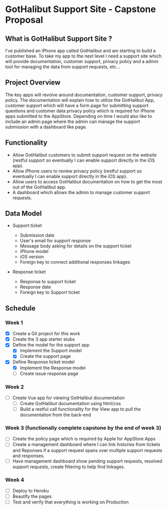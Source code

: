 # GotHalibut Support Site - Capstone Proposal

## What is GotHalibut Support Site ?
I've published an iPhone app called GotHalibut and am starting to build a customer base. To take my app to the next level I need a support site which will provide documentation, customer support, privacy policy and a admin tool for managing the data from support requests, etc... 

## Project Overview
The key apps will revolve around documentation, customer support, privacy policy. The documentation will explain how to utilize the GotHalibut App, customer support which will have a form page for submitting support questions and customer data privacy policy which is required for iPhone apps submitted to the AppStore. Depending on time I would also like to include an admin page where the admin can manage the support submission with a dashboard like page.

## Functionality
- Allow GotHalibut customers to submit support request on the website (restful support so eventually I can enable support directly in the iOS app).
- Allow iPhone users to review privacy policy (restful support so eventually I can enable support directly in the iOS app).
- Allow users to access GotHalibut documentation on how to get the most out of the GotHalibut app.
- A dashboard which allows the admin to manage customer support requests. 

## Data Model
- Support ticket
    - Submission date 
    - User's email for support response
    - Message body asking for details on the support ticket
    - iPhone model
    - iOS version
    - Foreign key to connect additional responses linkages

- Response ticket
    - Response to support ticket
    - Response date
    - Foreign key to Support ticket


## Schedule
### Week 1
- [X] Create a Git project for this work
- [X] Create the 3 app starter stubs
- [X] Define the model for the support app
    - [X] Implement the Support model 
    - [X] Create the support page
- [x] Define Response ticket model
    - [x] Implement the Response model 
    - [ ] Create issue response page

### Week 2
- [ ] Create Vue app for viewing GotHalibut documentation
    - [ ] Create GotHalibut documentation using html/css
    - [ ] Build a restful call functionality for the View app to pull the documentation from the back-end

### Week 3 (functionally complete capstone by the end of week 3)
- [ ] Create the policy page which is required by Apple for AppStore Apps
- [ ] Create a management dashboard where I can link histories from tickets and Reponses if a support request spans over multiple support requests and responses.
- [ ] Have management dashboard show pending support requests, resolved support requests, create filtering to help find linkages.

### Week 4
- [ ] Deploy to Heroku 
- [ ] Beautify the pages
- [ ] Test and verify that everything is working on Production
